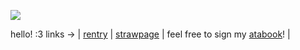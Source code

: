 ![](https://media4.giphy.com/media/CqlfKQE93n5kq6SMIm/giphy.gif?cid=6c09b952yn3jll3krhlvakt84abmvv6a4r61a7qzpi5d6pos&ep=v1_internal_gif_by_id&rid=giphy.gif&ct=s) 

hello! :3 links -> | [rentry](https://rentry.co/vamplycanroc) | [strawpage](https://vampscomet.straw.page) | feel free to sign my [atabook](https://silverr.atabook.org)! |
